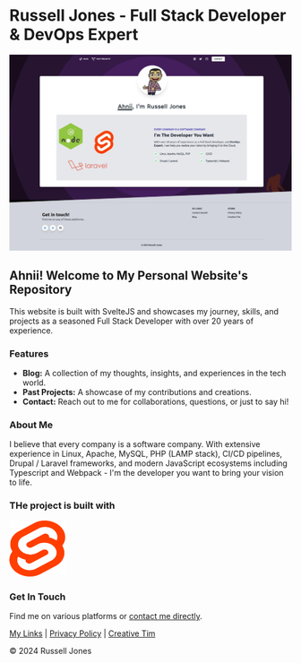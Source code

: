 # Russell Jones - Full Stack Developer & DevOps Expert

![Homepage Screenshot](https://github.com/jonesrussell/www.jonesrussell42.xyz/raw/main/static/screenshot-homepage.jpg)

## Ahnii! Welcome to My Personal Website's Repository

This website is built with SvelteJS and showcases my journey, skills, and projects as a seasoned Full Stack Developer with over 20 years of experience.

### Features

- **Blog:** A collection of my thoughts, insights, and experiences in the tech world.
- **Past Projects:** A showcase of my contributions and creations.
- **Contact:** Reach out to me for collaborations, questions, or just to say hi!

### About Me

I believe that every company is a software company. With extensive experience in Linux, Apache, MySQL, PHP (LAMP stack), CI/CD pipelines, Drupal / Laravel frameworks, and modern JavaScript ecosystems including Typescript and Webpack - I'm the developer you want to bring your vision to life.

### THe project is built with

<img alt="Svelte logo" src="https://github.com/jonesrussell/www.jonesrussell42.xyz/raw/main/static/svelte-logo-cutout.svg" width="100" height="100" />

### Get In Touch

Find me on various platforms or [contact me directly](your-contact-link).

[My Links](your-links-section) | [Privacy Policy](privacy-policy-link) | [Creative Tim](creative-tim-link)

© 2024 Russell Jones
